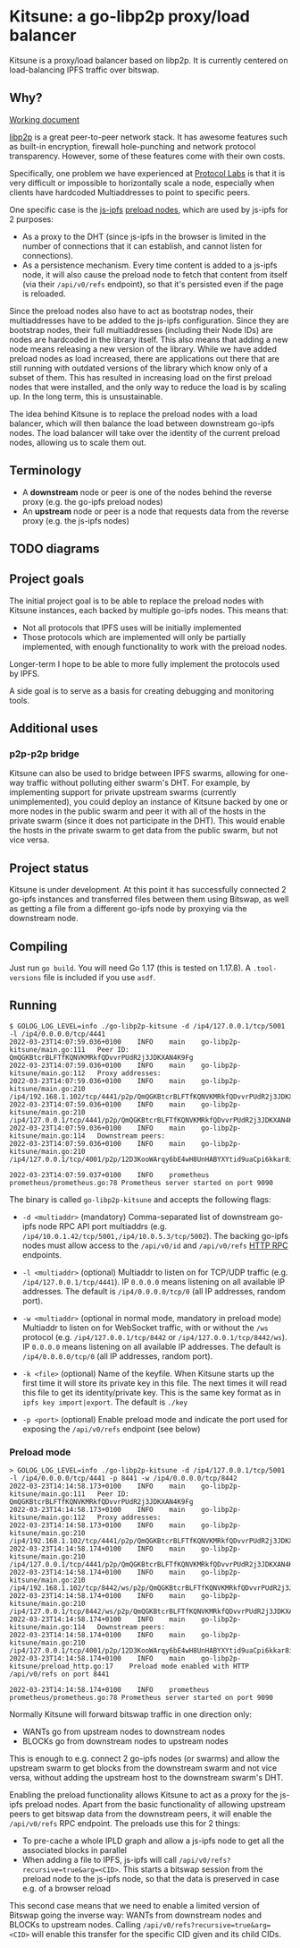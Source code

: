 # Kitsune: a go-libp2p proxy/load balancer

Kitsune is a proxy/load balancer based on libp2p. It is currently centered on
load-balancing IPFS traffic over bitswap.

## Why?

[Working document](https://www.notion.so/pl-strflt/Kitsune-a-libp2p-reverse-proxy-60df1d1a333646768951c2976e735234)

[libp2p](https://github.com/libp2p/libp2p) is a great peer-to-peer network stack.
It has awesome features such as built-in encryption, firewall hole-punching and
network protocol transparency. However, some of these features come with their
own costs.

Specifically, one problem we have experienced at [Protocol Labs](https://protocol.ai)
is that it is very difficult or impossible to horizontally scale a node,
especially when clients have hardcoded Multiaddresses to point to specific peers.

One specific case is the [js-ipfs](https://github.com/ipfs/js-ipfs) [preload nodes](https://docs.ipfs.io/concepts/nodes/#preload),
which are used by js-ipfs for 2 purposes:

* As a proxy to the DHT (since js-ipfs in the browser is limited in the number of
  connections that it can establish, and cannot listen for connections).
* As a persistence mechanism. Every time content is added to a js-ipfs node, it
  will also cause the preload node to fetch that content from itself (via their
  `/api/v0/refs` endpoint), so that it's persisted even if the page is reloaded.

Since the preload nodes also have to act as bootstrap nodes, their multiaddresses
have to be added to the js-ipfs configuration. Since they are bootstrap nodes,
their full multiaddresses (including their Node IDs) are nodes are hardcoded in
the library itself. This also means that adding a new node means releasing a new
version of the library. While we have added preload nodes as load increased, there
are applications out there that are still running with outdated versions of the
library which know only of a subset of them. This has resulted in increasing load
on the first preload nodes that were installed, and the only way to reduce the
load is by scaling up. In the long term, this is unsustainable.

The idea behind Kitsune is to replace the preload nodes with a load balancer,
which will then balance the load between downstream go-ipfs nodes. The load balancer
will take over the identity of the current preload nodes, allowing us to scale them
out.

## Terminology

* A **downstream** node or peer is one of the nodes behind the reverse proxy (e.g.
  the go-ipfs preload nodes)
* An **upstream** node or peer is a node that requests data from the reverse proxy
  (e.g. the js-ipfs nodes)

## TODO diagrams

## Project goals

The initial project goal is to be able to replace the preload nodes with Kitsune
instances, each backed by multiple go-ipfs nodes. This means that:

* Not all protocols that IPFS uses will be initially implemented
* Those protocols which are implemented will only be partially implemented, with
  enough functionality to work with the preload nodes.

Longer-term I hope to be able to more fully implement the protocols used by IPFS.

A side goal is to serve as a basis for creating debugging and monitoring tools.

## Additional uses

### p2p-p2p bridge

Kitsune can also be used to bridge between IPFS swarms, allowing for one-way traffic
without polluting either swarm's DHT. For example, by implementing support for
private upstream swarms (currently unimplemented), you could deploy an instance of
Kitsune backed by one or more nodes in the public swarm and peer it with all of the
hosts in the private swarm (since it does not participate in the DHT). This would
enable the hosts in the private swarm to get data from the public swarm, but not
vice versa.

## Project status

Kitsune is under development. At this point it has successfully connected 2 go-ipfs
instances and transferred files between them using Bitswap, as well as getting a
file from a different go-ipfs node by proxying via the downstream node.

## Compiling

Just run `go build`. You will need Go 1.17 (this is tested on 1.17.8). A `.tool-versions`
file is included if you use `asdf`.

## Running

```console
$ GOLOG_LOG_LEVEL=info ./go-libp2p-kitsune -d /ip4/127.0.0.1/tcp/5001 -l /ip4/0.0.0.0/tcp/4441
2022-03-23T14:07:59.036+0100	INFO	main	go-libp2p-kitsune/main.go:111	Peer ID: QmQGKBtcrBLFTfKQNVKMRkfQDvvrPUdR2j3JDKXAN4K9Fg
2022-03-23T14:07:59.036+0100	INFO	main	go-libp2p-kitsune/main.go:112	Proxy addresses:
2022-03-23T14:07:59.036+0100	INFO	main	go-libp2p-kitsune/main.go:210	    /ip4/192.168.1.102/tcp/4441/p2p/QmQGKBtcrBLFTfKQNVKMRkfQDvvrPUdR2j3JDKXAN4K9Fg
2022-03-23T14:07:59.036+0100	INFO	main	go-libp2p-kitsune/main.go:210	    /ip4/127.0.0.1/tcp/4441/p2p/QmQGKBtcrBLFTfKQNVKMRkfQDvvrPUdR2j3JDKXAN4K9Fg
2022-03-23T14:07:59.036+0100	INFO	main	go-libp2p-kitsune/main.go:114	Downstream peers:
2022-03-23T14:07:59.036+0100	INFO	main	go-libp2p-kitsune/main.go:210	    /ip4/127.0.0.1/tcp/4001/p2p/12D3KooWArqy6bE4wH8UnHABYXYtid9uaCpi6kkar8im69KzKjcU

2022-03-23T14:07:59.037+0100	INFO	prometheus	prometheus/prometheus.go:78	Prometheus server started on port 9090
```

The binary is called `go-libp2p-kitsune` and accepts the following flags:

* `-d <multiaddr>` (mandatory) Comma-separated list of downstream go-ipfs node RPC API port multiaddrs
  (e.g. `/ip4/10.0.1.42/tcp/5001,/ip4/10.0.5.3/tcp/5002`). The backing go-ipfs
  nodes must allow access to the `/api/v0/id` and `/api/v0/refs` [HTTP RPC](https://docs.ipfs.io/reference/http/api/) endpoints.

* `-l <multiaddr>` (optional) Multiaddr to listen on for TCP/UDP traffic (e.g. `/ip4/127.0.0.1/tcp/4441`).
  IP `0.0.0.0` means listening on all available IP addresses. The default is `/ip4/0.0.0.0/tcp/0`
  (all IP addresses, random port).

* `-w <multiaddr>` (optional in normal mode, mandatory in preload mode) Multiaddr to listen
  on for WebSocket traffic, with or without the `/ws` protocol (e.g. `/ip4/127.0.0.1/tcp/8442`
  or `/ip4/127.0.0.1/tcp/8442/ws`). IP `0.0.0.0` means listening on all available
  IP addresses. The default is `/ip4/0.0.0.0/tcp/0` (all IP addresses, random
  port).

* `-k <file>` (optional) Name of the keyfile. When Kitsune starts up the first time it will
  store its private key in this file. The next times it will read this file
  to get its identity/private key. This is the same key format as in `ipfs key import|export`.
  The default is `./key`

* `-p <port>` (optional) Enable preload mode and indicate the port used
  for exposing the `/api/v0/refs` endpoint (see below)

### Preload mode

```console
> GOLOG_LOG_LEVEL=info ./go-libp2p-kitsune -d /ip4/127.0.0.1/tcp/5001 -l /ip4/0.0.0.0/tcp/4441 -p 8441 -w /ip4/0.0.0.0/tcp/8442
2022-03-23T14:14:58.173+0100	INFO	main	go-libp2p-kitsune/main.go:111	Peer ID: QmQGKBtcrBLFTfKQNVKMRkfQDvvrPUdR2j3JDKXAN4K9Fg
2022-03-23T14:14:58.173+0100	INFO	main	go-libp2p-kitsune/main.go:112	Proxy addresses:
2022-03-23T14:14:58.173+0100	INFO	main	go-libp2p-kitsune/main.go:210	    /ip4/192.168.1.102/tcp/4441/p2p/QmQGKBtcrBLFTfKQNVKMRkfQDvvrPUdR2j3JDKXAN4K9Fg
2022-03-23T14:14:58.174+0100	INFO	main	go-libp2p-kitsune/main.go:210	    /ip4/127.0.0.1/tcp/4441/p2p/QmQGKBtcrBLFTfKQNVKMRkfQDvvrPUdR2j3JDKXAN4K9Fg
2022-03-23T14:14:58.174+0100	INFO	main	go-libp2p-kitsune/main.go:210	    /ip4/192.168.1.102/tcp/8442/ws/p2p/QmQGKBtcrBLFTfKQNVKMRkfQDvvrPUdR2j3JDKXAN4K9Fg
2022-03-23T14:14:58.174+0100	INFO	main	go-libp2p-kitsune/main.go:210	    /ip4/127.0.0.1/tcp/8442/ws/p2p/QmQGKBtcrBLFTfKQNVKMRkfQDvvrPUdR2j3JDKXAN4K9Fg
2022-03-23T14:14:58.174+0100	INFO	main	go-libp2p-kitsune/main.go:114	Downstream peers:
2022-03-23T14:14:58.174+0100	INFO	main	go-libp2p-kitsune/main.go:210	    /ip4/127.0.0.1/tcp/4001/p2p/12D3KooWArqy6bE4wH8UnHABYXYtid9uaCpi6kkar8im69KzKjcU
2022-03-23T14:14:58.174+0100	INFO	main	go-libp2p-kitsune/preload_http.go:17	Preload mode enabled with HTTP /api/v0/refs on port 8441

2022-03-23T14:14:58.174+0100	INFO	prometheus	prometheus/prometheus.go:78	Prometheus server started on port 9090
```

Normally Kitsune will forward bitswap traffic in one direction only:

* WANTs go from upstream nodes to downstream nodes
* BLOCKs go from downstream nodes to upstream nodes

This is enough to e.g. connect 2 go-ipfs nodes (or swarms) and allow the upstream
swarm to get blocks from the downstream swarm and not vice versa, without adding
the upstream host to the downstream swarm's DHT.

Enabling the preload functionality allows Kitsune to act as a proxy for the js-ipfs
preload nodes. Apart from the basic functionality of allowing upstream peers to get
bitswap data from the downstream peers, it will enable the `/api/v0/refs` RPC endpoint.
The preloads use this for 2 things:

* To pre-cache a whole IPLD graph and allow a js-ipfs node to get all the associated
  blocks in parallel
* When adding a file to IPFS, js-ipfs will call `/api/v0/refs?recursive=true&arg=<CID>`.
  This starts a bitswap session from the preload node to the js-ipfs node, so that
  the data is preserved in case e.g. of a browser reload

This second case means that we need to enable a limited version of Bitswap going
the inverse way: WANTs from downstream nodes and BLOCKs to upstream nodes. Calling
`/api/v0/refs?recursive=true&arg=<CID>` will enable this transfer for the specific
CID given and its child CIDs.


